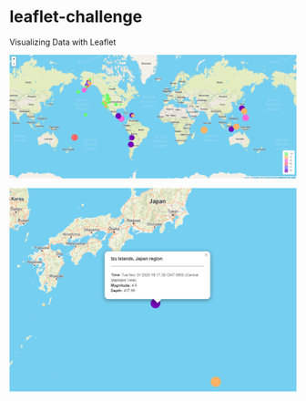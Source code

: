 # leaflet-challenge
Visualizing Data with Leaflet

![alt text](https://github.com/SakiSugio/leaflet-challenge/blob/main/image/map1.png)


![alt text](https://github.com/SakiSugio/leaflet-challenge/blob/main/image/map2.png)
